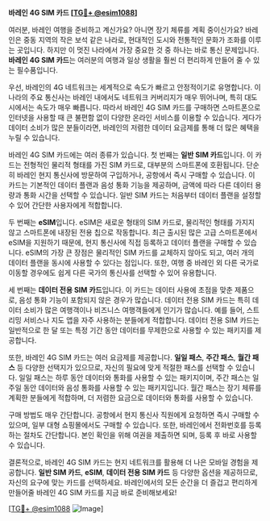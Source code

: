 **바레인 4G SIM 카드 [[TG💪+ @esim1088](https://t.me/s/esim1088)]**

여러분, 바레인 여행을 준비하고 계신가요? 아니면 장기 체류를 계획 중이신가요? 바레인은 중동 지역의 작은 보석 같은 나라로, 현대적인 도시와 전통적인 문화가 조화를 이루는 곳입니다. 하지만 이 멋진 나라에서 가장 중요한 것 중 하나는 바로 통신 문제입니다. **바레인 4G SIM 카드**는 여러분의 여행과 일상 생활을 훨씬 더 편리하게 만들어 줄 수 있는 필수품입니다.

우선, 바레인의 4G 네트워크는 세계적으로 속도가 빠르고 안정적이기로 유명합니다. 이 나라의 주요 통신사는 바레인 내에서도 네트워크 커버리지가 매우 뛰어나며, 특히 대도시에서는 속도가 매우 빠릅니다. 따라서 바레인 4G SIM 카드를 구매하면 스마트폰으로 인터넷을 사용할 때 큰 불편함 없이 다양한 온라인 서비스를 이용할 수 있습니다. 게다가 데이터 소비가 많은 분들이라면, 바레인의 저렴한 데이터 요금제를 통해 더 많은 혜택을 누릴 수 있습니다.

바레인 4G SIM 카드에는 여러 종류가 있습니다. 첫 번째는 **일반 SIM 카드**입니다. 이 카드는 전형적인 물리적 형태를 가진 SIM 카드로, 대부분의 스마트폰에 호환됩니다. 단순히 바레인 현지 통신사에 방문하여 구입하거나, 공항에서 즉시 구매할 수 있습니다. 이 카드는 기본적인 데이터 플랜과 음성 통화 기능을 제공하며, 금액에 따라 다른 데이터 용량과 통화 시간을 선택할 수 있습니다. 일반 SIM 카드는 처음부터 데이터 플랜을 설정할 수 있어 간단한 사용자에게 적합합니다.

두 번째는 **eSIM**입니다. eSIM은 새로운 형태의 SIM 카드로, 물리적인 형태를 가지지 않고 스마트폰에 내장된 전용 칩으로 작동합니다. 최근 출시된 많은 고급 스마트폰에서 eSIM을 지원하기 때문에, 현지 통신사에 직접 등록하고 데이터 플랜을 구매할 수 있습니다. eSIM의 가장 큰 장점은 물리적인 SIM 카드를 교체하지 않아도 되고, 여러 개의 데이터 플랜을 동시에 사용할 수 있다는 점입니다. 또한, 여행 중 바레인 외 다른 국가로 이동할 경우에도 쉽게 다른 국가의 통신사를 선택할 수 있어 유용합니다.

세 번째는 **데이터 전용 SIM 카드**입니다. 이 카드는 데이터 사용에 초점을 맞춘 제품으로, 음성 통화 기능이 포함되지 않은 경우가 많습니다. 데이터 전용 SIM 카드는 특히 데이터 소비가 많은 여행객이나 비즈니스 여행객들에게 인기가 많습니다. 예를 들어, 스트리밍 서비스나 지도 앱을 자주 사용하는 분들에게 적합합니다. 데이터 전용 SIM 카드는 일반적으로 한 달 또는 특정 기간 동안 데이터를 무제한으로 사용할 수 있는 패키지를 제공합니다.

또한, 바레인 4G SIM 카드는 여러 요금제를 제공합니다. **일일 패스**, **주간 패스**, **월간 패스** 등 다양한 선택지가 있으므로, 자신의 필요에 맞게 적절한 패스를 선택할 수 있습니다. 일일 패스는 하루 동안 데이터와 통화를 사용할 수 있는 패키지이며, 주간 패스는 일주일 동안 데이터와 음성 통화를 사용할 수 있는 패키지입니다. 월간 패스는 장기 체류를 계획한 분들에게 적합하며, 더 저렴한 요금으로 데이터와 통화를 사용할 수 있습니다.

구매 방법도 매우 간단합니다. 공항에서 현지 통신사 직원에게 요청하면 즉시 구매할 수 있으며, 일부 대형 쇼핑몰에서도 구매할 수 있습니다. 또한, 바레인에서 전화번호를 등록하는 절차도 간단합니다. 본인 확인을 위해 여권을 제출하면 되며, 등록 후 바로 사용할 수 있습니다.

결론적으로, 바레인 4G SIM 카드는 현지 네트워크를 활용해 더 나은 모바일 경험을 제공합니다. **일반 SIM 카드**, **eSIM**, **데이터 전용 SIM 카드** 등 다양한 옵션을 제공하므로, 자신의 요구에 맞는 카드를 선택하세요. 바레인에서의 모든 순간을 더 즐겁고 편리하게 만들어줄 바레인 4G SIM 카드를 지금 바로 준비해보세요! 

[[TG💪+ @esim1088](https://t.me/s/esim1088) ![Image](https://i.postimg.cc/Y0z9fWf4/image.png)]